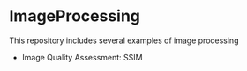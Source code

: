 # ImageProcessing

This repository includes several examples of image processing

* Image Quality Assessment: SSIM
